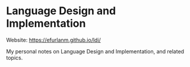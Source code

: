 # Language Design and Implementation

Website: <https://efurlanm.github.io/ldi/>

My personal notes on Language Design and Implementation, and related topics.

